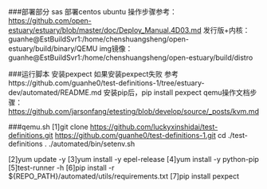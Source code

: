 ###部署部分
sas 部署centos ubuntu
操作步骤参考：https://github.com/open-estuary/estuary/blob/master/doc/Deploy_Manual.4D03.md
发行版+内核：guanhe@EstBuildSvr1:/home/chenshuangsheng/open-estuary/build/binary/QEMU
img镜像：guanhe@EstBuildSvr1:/home/chenshuangsheng/open-estuary/build/distro



###运行脚本
安装pexpect 
如果安装pexpect失败 参考https://github.com/guanhe0/test-definitions-1/tree/estuary-dev/automated/README.md
安装pip后，pip install pexpect
qemu操作文档步骤：https://github.com/jarsonfang/etesting/blob/develop/source/_posts/kvm.md

###qemu.sh
[1]git clone https://github.com/luckyxinshidai/test-definitions.git https://github.com/guanhe0/test-definitions-1.git
cd ./test-definitions
. ./automated/bin/setenv.sh

[2]yum update -y
[3]yum install -y epel-release
[4]yum install -y python-pip
[5]test-runner -h
[6]pip install -r ${REPO_PATH}/automated/utils/requirements.txt
[7]pip install pexpect
